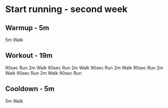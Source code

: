 # Start running - second week

## Warmup - 5m

5m Walk

## Workout - 19m

90sec Run
2m Walk
90sec Run
2m Walk
90sec Run
2m Walk
90sec Run
2m Walk
90sec Run
2m Walk
90sec Run

## Cooldown - 5m

5m Walk
